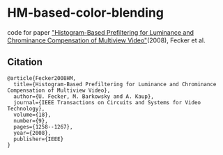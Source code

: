 # HM-based-color-blending
code for paper ["Histogram-Based Preﬁltering for Luminance and Chrominance Compensation of Multiview Video"](https://ieeexplore.ieee.org/document/4539698)(2008), Fecker et al.
## Citation

```
@article{Fecker2008HM,
  title={Histogram-Based Prefiltering for Luminance and Chrominance Compensation of Multiview Video},
  author={U. Fecker, M. Barkowsky and A. Kaup},
  journal={IEEE Transactions on Circuits and Systems for Video Technology},
  volume={18},
  number={9},
  pages={1258--1267},
  year={2008},
  publisher={IEEE}
}
